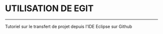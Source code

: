# UTILISATION DE EGIT

------------------------

Tutoriel sur le transfert de projet depuis l'IDE Eclipse sur Github